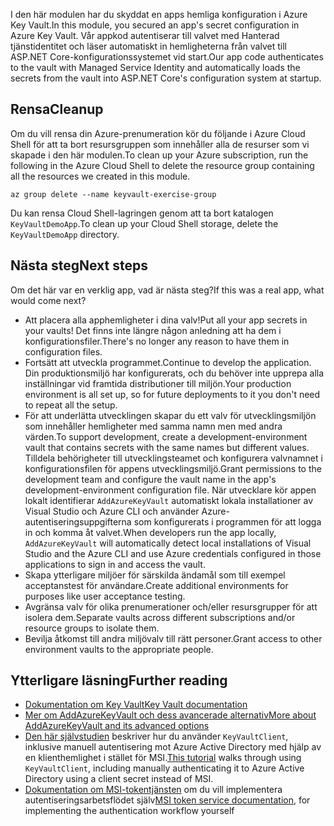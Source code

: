 <span data-ttu-id="cd13e-101">I den här modulen har du skyddat en apps hemliga konfiguration i Azure Key Vault.</span><span class="sxs-lookup"><span data-stu-id="cd13e-101">In this module, you secured an app's secret configuration in Azure Key Vault.</span></span> <span data-ttu-id="cd13e-102">Vår appkod autentiserar till valvet med Hanterad tjänstidentitet och läser automatiskt in hemligheterna från valvet till ASP.NET Core-konfigurationssystemet vid start.</span><span class="sxs-lookup"><span data-stu-id="cd13e-102">Our app code authenticates to the vault with Managed Service Identity and automatically loads the secrets from the vault into ASP.NET Core's configuration system at startup.</span></span>

## <a name="cleanup"></a><span data-ttu-id="cd13e-103">Rensa</span><span class="sxs-lookup"><span data-stu-id="cd13e-103">Cleanup</span></span>

<span data-ttu-id="cd13e-104">Om du vill rensa din Azure-prenumeration kör du följande i Azure Cloud Shell för att ta bort resursgruppen som innehåller alla de resurser som vi skapade i den här modulen.</span><span class="sxs-lookup"><span data-stu-id="cd13e-104">To clean up your Azure subscription, run the following in the Azure Cloud Shell to delete the resource group containing all the resources we created in this module.</span></span>

```console
az group delete --name keyvault-exercise-group
```

<span data-ttu-id="cd13e-105">Du kan rensa Cloud Shell-lagringen genom att ta bort katalogen `KeyVaultDemoApp`.</span><span class="sxs-lookup"><span data-stu-id="cd13e-105">To clean up your Cloud Shell storage, delete the `KeyVaultDemoApp` directory.</span></span>

## <a name="next-steps"></a><span data-ttu-id="cd13e-106">Nästa steg</span><span class="sxs-lookup"><span data-stu-id="cd13e-106">Next steps</span></span>

<span data-ttu-id="cd13e-107">Om det här var en verklig app, vad är nästa steg?</span><span class="sxs-lookup"><span data-stu-id="cd13e-107">If this was a real app, what would come next?</span></span>

* <span data-ttu-id="cd13e-108">Att placera alla apphemligheter i dina valv!</span><span class="sxs-lookup"><span data-stu-id="cd13e-108">Put all your app secrets in your vaults!</span></span> <span data-ttu-id="cd13e-109">Det finns inte längre någon anledning att ha dem i konfigurationsfiler.</span><span class="sxs-lookup"><span data-stu-id="cd13e-109">There's no longer any reason to have them in configuration files.</span></span>
* <span data-ttu-id="cd13e-110">Fortsätt att utveckla programmet.</span><span class="sxs-lookup"><span data-stu-id="cd13e-110">Continue to develop the application.</span></span> <span data-ttu-id="cd13e-111">Din produktionsmiljö har konfigurerats, och du behöver inte upprepa alla inställningar vid framtida distributioner till miljön.</span><span class="sxs-lookup"><span data-stu-id="cd13e-111">Your production environment is all set up, so for future deployments to it you don't need to repeat all the setup.</span></span>
* <span data-ttu-id="cd13e-112">För att underlätta utvecklingen skapar du ett valv för utvecklingsmiljön som innehåller hemligheter med samma namn men med andra värden.</span><span class="sxs-lookup"><span data-stu-id="cd13e-112">To support development, create a development-environment vault that contains secrets with the same names but different values.</span></span> <span data-ttu-id="cd13e-113">Tilldela behörigheter till utvecklingsteamet och konfigurera valvnamnet i konfigurationsfilen för appens utvecklingsmiljö.</span><span class="sxs-lookup"><span data-stu-id="cd13e-113">Grant permissions to the development team and configure the vault name in the app's development-environment configuration file.</span></span> <span data-ttu-id="cd13e-114">När utvecklare kör appen lokalt identifierar `AddAzureKeyVault` automatiskt lokala installationer av Visual Studio och Azure CLI och använder Azure-autentiseringsuppgifterna som konfigurerats i programmen för att logga in och komma åt valvet.</span><span class="sxs-lookup"><span data-stu-id="cd13e-114">When developers run the app locally, `AddAzureKeyVault` will automatically detect local installations of Visual Studio and the Azure CLI and use Azure credentials configured in those applications to sign in and access the vault.</span></span>
* <span data-ttu-id="cd13e-115">Skapa ytterligare miljöer för särskilda ändamål som till exempel acceptanstest för användare.</span><span class="sxs-lookup"><span data-stu-id="cd13e-115">Create additional environments for purposes like user acceptance testing.</span></span>
* <span data-ttu-id="cd13e-116">Avgränsa valv för olika prenumerationer och/eller resursgrupper för att isolera dem.</span><span class="sxs-lookup"><span data-stu-id="cd13e-116">Separate vaults across different subscriptions and/or resource groups to isolate them.</span></span>
* <span data-ttu-id="cd13e-117">Bevilja åtkomst till andra miljövalv till rätt personer.</span><span class="sxs-lookup"><span data-stu-id="cd13e-117">Grant access to other environment vaults to the appropriate people.</span></span>

## <a name="further-reading"></a><span data-ttu-id="cd13e-118">Ytterligare läsning</span><span class="sxs-lookup"><span data-stu-id="cd13e-118">Further reading</span></span>

* [<span data-ttu-id="cd13e-119">Dokumentation om Key Vault</span><span class="sxs-lookup"><span data-stu-id="cd13e-119">Key Vault documentation</span></span>](https://docs.microsoft.com/azure/key-vault/)
* [<span data-ttu-id="cd13e-120">Mer om AddAzureKeyVault och dess avancerade alternativ</span><span class="sxs-lookup"><span data-stu-id="cd13e-120">More about AddAzureKeyVault and its advanced options</span></span>](https://docs.microsoft.com/aspnet/core/security/key-vault-configuration?view=aspnetcore-2.1&tabs=aspnetcore2x)
* <span data-ttu-id="cd13e-121">[Den här självstudien](https://docs.microsoft.com/azure/key-vault/key-vault-use-from-web-application) beskriver hur du använder `KeyVaultClient`, inklusive manuell autentisering mot Azure Active Directory med hjälp av en klienthemlighet i stället för MSI.</span><span class="sxs-lookup"><span data-stu-id="cd13e-121">[This tutorial](https://docs.microsoft.com/azure/key-vault/key-vault-use-from-web-application) walks through using `KeyVaultClient`, including manually authenticating it to Azure Active Directory using a client secret instead of MSI.</span></span>
* <span data-ttu-id="cd13e-122">[Dokumentation om MSI-tokentjänsten](https://docs.microsoft.com/azure/app-service/app-service-managed-service-identity#using-the-rest-protocol) om du vill implementera autentiseringsarbetsflödet själv</span><span class="sxs-lookup"><span data-stu-id="cd13e-122">[MSI token service documentation](https://docs.microsoft.com/azure/app-service/app-service-managed-service-identity#using-the-rest-protocol), for implementing the authentication workflow yourself</span></span>